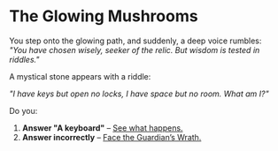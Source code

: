 # The Glowing Mushrooms

You step onto the glowing path, and suddenly, a deep voice rumbles:  
*"You have chosen wisely, seeker of the relic. But wisdom is tested in riddles."*  

A mystical stone appears with a riddle:  

*"I have keys but open no locks, I have space but no room. What am I?"*  

Do you:  
1. **Answer "A keyboard"** – [See what happens.](relic-chamber.md)  
2. **Answer incorrectly** – [Face the Guardian’s Wrath.](guardian.md)  
